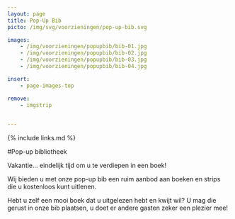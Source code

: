 ```yaml
---
layout: page
title: Pop-Up Bib
picto: /img/svg/voorzieningen/pop-up-bib.svg

images:
    - /img/voorzieningen/popupbib/bib-01.jpg
    - /img/voorzieningen/popupbib/bib-02.jpg
    - /img/voorzieningen/popupbib/bib-03.jpg
    - /img/voorzieningen/popupbib/bib-04.jpg

insert:
    - page-images-top

remove:
    - imgstrip
    

---
```

{% include links.md %}

#Pop-up bibliotheek

Vakantie... eindelijk tijd om u te verdiepen in een boek! 

Wij bieden u met onze pop-up bib een ruim aanbod aan boeken en strips die u kostenloos kunt uitlenen.

Hebt u zelf een mooi boek dat u uitgelezen hebt en kwijt wil? U mag die gerust in onze bib plaatsen, u doet er andere gasten zeker een plezier mee!

